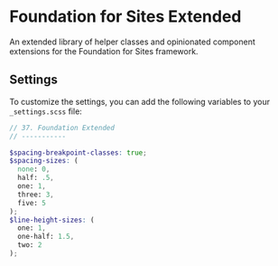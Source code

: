 # Foundation for Sites Extended
An extended library of helper classes and opinionated component extensions for the Foundation for Sites framework.

## Settings

To customize the settings, you can add the following variables to your `_settings.scss` file:

```scss
// 37. Foundation Extended
// -----------

$spacing-breakpoint-classes: true;
$spacing-sizes: (
  none: 0,
  half: .5,
  one: 1,
  three: 3,
  five: 5
);
$line-height-sizes: (
  one: 1,
  one-half: 1.5,
  two: 2
);
```
